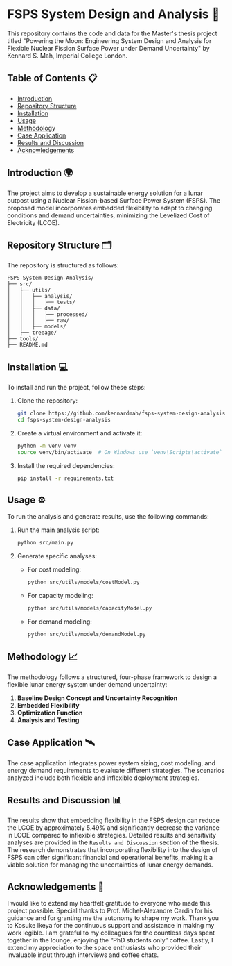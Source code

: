 # FSPS System Design and Analysis 🚀

This repository contains the code and data for the Master's thesis project titled "Powering the Moon: Engineering System Design and Analysis for Flexible Nuclear Fission Surface Power under Demand Uncertainty" by Kennard S. Mah, Imperial College London.

## Table of Contents 📋
- [Introduction](#introduction)
- [Repository Structure](#repository-structure)
- [Installation](#installation)
- [Usage](#usage)
- [Methodology](#methodology)
- [Case Application](#case-application)
- [Results and Discussion](#results-and-discussion)
- [Acknowledgements](#acknowledgements)

## Introduction 🌍
The project aims to develop a sustainable energy solution for a lunar outpost using a Nuclear Fission-based Surface Power System (FSPS). The proposed model incorporates embedded flexibility to adapt to changing conditions and demand uncertainties, minimizing the Levelized Cost of Electricity (LCOE).

## Repository Structure 🗂️
The repository is structured as follows:

```
FSPS-System-Design-Analysis/
├── src/
│   ├── utils/
│   │   ├── analysis/
│   │   │   ├── tests/
│   │   ├── data/
│   │   │   ├── processed/
│   │   │   ├── raw/
│   │   ├── models/
│   ├── treeage/
├── tools/
├── README.md
```


## Installation 💻
To install and run the project, follow these steps:

1. Clone the repository:
    ```bash
    git clone https://github.com/kennardmah/fsps-system-design-analysis.git
    cd fsps-system-design-analysis
    ```

2. Create a virtual environment and activate it:
    ```bash
    python -m venv venv
    source venv/bin/activate  # On Windows use `venv\Scripts\activate`
    ```

3. Install the required dependencies:
    ```bash
    pip install -r requirements.txt
    ```

## Usage ⚙️
To run the analysis and generate results, use the following commands:

1. Run the main analysis script:
    ```bash
    python src/main.py
    ```

2. Generate specific analyses:
    - For cost modeling:
        ```bash
        python src/utils/models/costModel.py
        ```
    - For capacity modeling:
        ```bash
        python src/utils/models/capacityModel.py
        ```
    - For demand modeling:
        ```bash
        python src/utils/models/demandModel.py
        ```

## Methodology 📈
The methodology follows a structured, four-phase framework to design a flexible lunar energy system under demand uncertainty:

1. **Baseline Design Concept and Uncertainty Recognition**
2. **Embedded Flexibility**
3. **Optimization Function**
4. **Analysis and Testing**

## Case Application 🛰️
The case application integrates power system sizing, cost modeling, and energy demand requirements to evaluate different strategies. The scenarios analyzed include both flexible and inflexible deployment strategies.

## Results and Discussion 📊
The results show that embedding flexibility in the FSPS design can reduce the LCOE by approximately 5.49% and significantly decrease the variance in LCOE compared to inflexible strategies. Detailed results and sensitivity analyses are provided in the `Results and Discussion` section of the thesis.
The research demonstrates that incorporating flexibility into the design of FSPS can offer significant financial and operational benefits, making it a viable solution for managing the uncertainties of lunar energy demands.

## Acknowledgements 🙏
I would like to extend my heartfelt gratitude to everyone who made this project possible. Special thanks to Prof. Michel-Alexandre Cardin for his guidance and for granting me the autonomy to shape my work. Thank you to Kosuke Ikeya for the continuous support and assistance in making my work legible. I am grateful to my colleagues for the countless days spent together in the lounge, enjoying the “PhD students only” coffee. Lastly, I extend my appreciation to the space enthusiasts who provided their invaluable input through interviews and coffee chats. 
